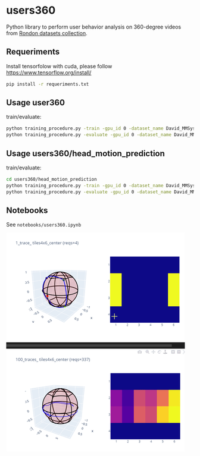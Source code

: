 # users360

Python library to perform user behavior analysis on 360-degree videos from [Rondon datasets collection](https://gitlab.com/miguelfromeror/head-motion-prediction).

## Requeriments 

Install tensorfolow with cuda, please follow https://www.tensorflow.org/install/

```bash
pip install -r requeriments.txt
```

## Usage user360

train/evaluate:

```bash
python training_procedure.py -train -gpu_id 0 -dataset_name David_MMSys_18 -model_name pos_only -init_window 30 -m_window 5 -h_window 25
python training_procedure.py -evaluate -gpu_id 0 -dataset_name David_MMSys_18 -model_name pos_only -init_window 30 -m_window 5 -h_window 25
```

## Usage users360/head_motion_prediction

train/evaluate:

```bash
cd users360/head_motion_prediction
python training_procedure.py -train -gpu_id 0 -dataset_name David_MMSys_18 -model_name pos_only -init_window 30 -m_window 5 -h_window 25
python training_procedure.py -evaluate -gpu_id 0 -dataset_name David_MMSys_18 -model_name pos_only -init_window 30 -m_window 5 -h_window 25
```
## Notebooks

See `notebooks/users360.ipynb`

![Alt Text](docs/requests.gif)
